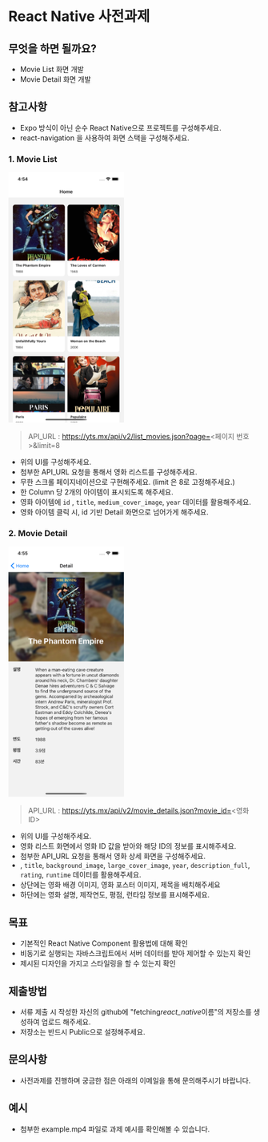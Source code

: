 # React Native 사전과제

## 무엇을 하면 될까요?

- Movie List 화면 개발
- Movie Detail 화면 개발

## 참고사항

- Expo 방식이 아닌 순수 React Native으로 프로젝트를 구성해주세요.
- react-navigation 을 사용하여 화면 스택을 구성해주세요.

### 1. Movie List

<img src="./images/home.png" height="500">

> API_URL : https://yts.mx/api/v2/list_movies.json?page=<페이지 번호>&limit=8

- 위의 UI를 구성해주세요.
- 첨부한 API_URL 요청을 통해서 영화 리스트를 구성해주세요.
- 무한 스크롤 페이지네이션으로 구현해주세요. (limit 은 8로 고정해주세요.)
- 한 Column 당 2개의 아이템이 표시되도록 해주세요.
- 영화 아이템에 `id` , `title`, `medium_cover_image`, `year` 데이터를 활용해주세요.
- 영화 아이템 클릭 시, id 기반 Detail 화면으로 넘어가게 해주세요.

### 2. Movie Detail

<img src="./images/detail.png" height="500">

> API_URL : https://yts.mx/api/v2/movie_details.json?movie_id=<영화 ID>

- 위의 UI를 구성해주세요.
- 영화 리스트 화면에서 영화 ID 값을 받아와 해당 ID의 정보를 표시해주세요.
- 첨부한 API_URL 요청을 통해서 영화 상세 화면을 구성해주세요.
- , `title`, `background_image`, `large_cover_image`, `year`, `description_full`, `rating`, `runtime` 데이터를 활용해주세요.
- 상단에는 영화 배경 이미지, 영화 포스터 이미지, 제목을 배치해주세요
- 하단에는 영화 설명, 제작연도, 평점, 런타임 정보를 표시해주세요.

## 목표

- 기본적인 React Native Component 활용법에 대해 확인
- 비동기로 실행되는 자바스크립트에서 서버 데이터를 받아 제어할 수 있는지 확인
- 제시된 디자인을 가지고 스타일링을 할 수 있는지 확인

## 제출방법

- 서류 제출 시 작성한 자신의 github에 "fetching*react_native*이름"의 저장소를 생성하여 업로드 해주세요.
- 저장소는 반드시 Public으로 설정해주세요.

## 문의사항

- 사전과제를 진행하며 궁금한 점은 아래의 이메일을 통해 문의해주시기 바랍니다.

## 예시

- 첨부한 example.mp4 파일로 과제 예시를 확인해볼 수 있습니다.
